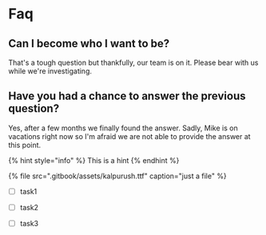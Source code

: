 # Faq

## Can I become who I want to be?

That's a tough question but thankfully, our team is on it. Please bear with us while we're investigating.

## Have you had a chance to answer the previous question?

Yes, after a few months we finally found the answer. Sadly, Mike is on vacations right now so I'm afraid we are not able to provide the answer at this point.

{% hint style="info" %}
This is a hint
{% endhint %}

{% file src=".gitbook/assets/kalpurush.ttf" caption="just a file" %}

* [ ] task1
* [ ] task2
* [ ] task3



